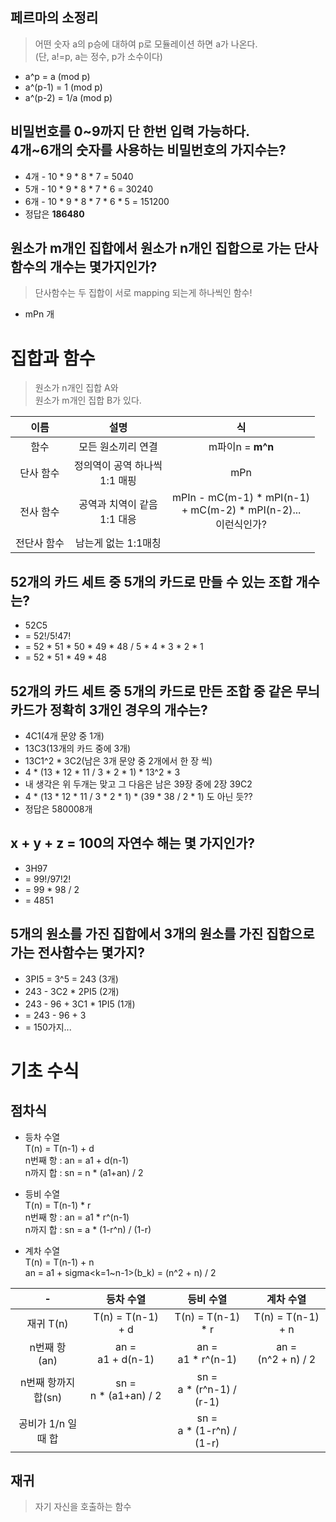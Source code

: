 ## 페르마의 소정리
> 어떤 숫자 a의 p승에 대하여 p로 모듈레이션 하면 a가 나온다.  
(단, a!=p, a는 정수, p가 소수이다)  
- a^p = a (mod p)
- a^(p-1) = 1 (mod p)
- a^(p-2) = 1/a (mod p)

## 비밀번호를 0~9까지 단 한번 입력 가능하다. <br> 4개~6개의 숫자를 사용하는 비밀번호의 가지수는?
- 4개 - 10 * 9 * 8 * 7 = 5040
- 5개 - 10 * 9 * 8 * 7 * 6 = 30240
- 6개 - 10 * 9 * 8 * 7 * 6 * 5 = 151200
- 정답은 **186480**

## 원소가 m개인 집합에서 원소가 n개인 집합으로 가는 단사함수의 개수는 몇가지인가?
> 단사함수는 두 집합이 서로 mapping 되는게 하나씩인 함수!
- mPn 개

# 집합과 함수
> 원소가 n개인 집합 A와  
원소가 m개인 집합 B가 있다.

이름|설명|식|
:-:|:-:|:-:
함수|모든 원소끼리 연결|m파이n = **m^n**
단사 함수|정의역이 공역 하나씩<br>1:1 매핑|mPn
전사 함수|공역과 치역이 같음<br>1:1 대응|mPIn - mC(m-1) * mPI(n-1)<br> + mC(m-2) * mPI(n-2)...<br>이런식인가?
전단사 함수|남는게 없는 1:1매칭|


## 52개의 카드 세트 중 5개의 카드로 만들 수 있는 조합 개수는?
- 52C5
- = 52!/5!47!
- = 52 * 51 * 50 * 49 * 48 / 5 * 4 * 3 * 2 * 1
- = 52 * 51 * 49 * 48

## 52개의 카드 세트 중 5개의 카드로 만든 조합 중 같은 무늬 카드가 정확히 3개인 경우의 개수는?
- 4C1(4개 문양 중 1개)
- 13C3(13개의 카드 중에 3개)
- 13C1^2 * 3C2(남은 3개 문양 중 2개에서 한 장 씩)
- 4 * (13 * 12 * 11 / 3 * 2 * 1) * 13^2 * 3
- 내 생각은 위 두개는 맞고 그 다음은 남은 39장 중에 2장 39C2
- 4 * (13 * 12 * 11 / 3 * 2 * 1) * (39 * 38 / 2 * 1) 도 아닌 듯??
- 정답은 580008개

## x + y + z = 100의 자연수 해는 몇 가지인가?
- 3H97
- = 99!/97!2!
- = 99 * 98 / 2
- = 4851

## 5개의 원소를 가진 집합에서 3개의 원소를 가진 집합으로 가는 전사함수는 몇가지?
- 3PI5 = 3^5 = 243 (3개)
- 243 - 3C2 * 2PI5 (2개)
- 243 - 96 + 3C1 * 1PI5 (1개)
- = 243 - 96 + 3
- = 150가지...

# 기초 수식
## 점차식
- 등차 수열  
T(n) = T(n-1) + d  
n번째 항 : an = a1 + d(n-1)  
n까지 합 : sn = n * (a1+an) / 2   

- 등비 수열  
T(n) = T(n-1) * r  
n번째 항 : an = a1 * r^(n-1)  
n까지 합 : sn =  a * (1-r^n) / (1-r)

- 계차 수열  
T(n) = T(n-1) + n  
an = a1 + sigma<k=1~n-1>(b_k) = (n^2 + n) / 2

-|등차 수열|등비 수열|계차 수열
|:-:|:-:|:-:|:-:|
재귀 T(n)|T(n) = T(n-1) + d|T(n) = T(n-1) * r|T(n) = T(n-1) + n
n번째 항<br>(an)|an = <br>a1 + d(n-1)|an = <br>a1 * r^(n-1)|an = <br>(n^2 + n) / 2
n번째 항까지<br>합(sn)|sn = <br>n * (a1+an) / 2|sn = <br>a * (r^n-1) / (r-1)
공비가 1/n 일때 합||sn = <br>a * (1-r^n) / (1-r)

## 재귀
> 자기 자신을 호출하는 함수


















